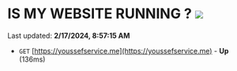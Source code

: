 # IS MY WEBSITE RUNNING ? [![](https://img.shields.io/static/v1?label=Sponsor&message=%E2%9D%A4&logo=GitHub&color=%23fe8e86)](https://github.com/sponsors/<username>)

Last updated: **2/17/2024, 8:57:15 AM**

- `GET` [https://youssefservice.me](https://youssefservice.me) - **Up** (136ms)
